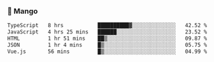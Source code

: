 ### 🥭 Mango

<!--START_SECTION:waka-->

```txt
TypeScript   8 hrs           ██████████▓░░░░░░░░░░░░░░   42.52 %
JavaScript   4 hrs 25 mins   ██████░░░░░░░░░░░░░░░░░░░   23.52 %
HTML         1 hr 51 mins    ██▒░░░░░░░░░░░░░░░░░░░░░░   09.87 %
JSON         1 hr 4 mins     █▒░░░░░░░░░░░░░░░░░░░░░░░   05.75 %
Vue.js       56 mins         █▒░░░░░░░░░░░░░░░░░░░░░░░   04.99 %
```

<!--END_SECTION:waka-->

